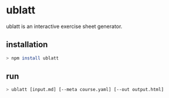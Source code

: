# ublatt

ublatt is an interactive exercise sheet generator.

## installation

````bash
> npm install ublatt
````

## run

````bash
> ublatt [input.md] [--meta course.yaml] [--out output.html]
````